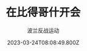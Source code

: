 ---
title: 在比得哥什开会
date: 2023-03-24T08:08:49.800Z
author: 波兰反战运动
tags:
  - 会议
#categories: [ "会议" ]
banner: banners/spotkanieBydgoszcz.jpeg
noprevnext: true
nodateline: true
disable_comments: true
description: 在比得哥什举行的波兰反战运动会议。
draft: false
toc: false
thumbnail: logo.png
images:
  - Logo_Ruch.png
---